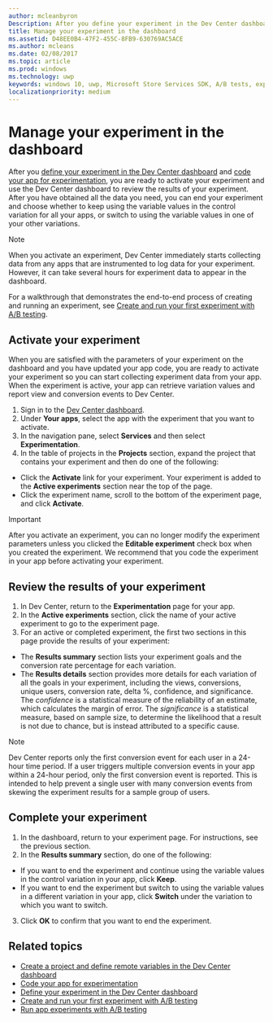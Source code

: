 ```yaml
---
author: mcleanbyron
Description: After you define your experiment in the Dev Center dashboard and code your experiment in your app, you are ready to active your experiment and use the Dev Center dashboard to review the results of your experiment.
title: Manage your experiment in the dashboard
ms.assetid: D48EE0B4-47F2-455C-8FB9-630769AC5ACE
ms.author: mcleans
ms.date: 02/08/2017
ms.topic: article
ms.prod: windows
ms.technology: uwp
keywords: windows 10, uwp, Microsoft Store Services SDK, A/B tests, experiments
localizationpriority: medium
---
```


# Manage your experiment in the dashboard

After you [define your experiment in the Dev Center dashboard](define-your-experiment-in-the-dev-center-dashboard.md) and [code your app for experimentation](code-your-experiment-in-your-app.md), you are ready to activate your experiment and use the Dev Center dashboard to review the results of your experiment. After you have obtained all the data you need, you can end your experiment and choose whether to keep using the variable values in the control variation for all your apps, or switch to using the variable values in one of your other variations.

> [!NOTE]
> When you activate an experiment, Dev Center immediately starts collecting data from any apps that are instrumented to log data for your experiment. However, it can take several hours for experiment data to appear in the dashboard.

For a walkthrough that demonstrates the end-to-end process of creating and running an experiment, see [Create and run your first experiment with A/B testing](create-and-run-your-first-experiment-with-a-b-testing.md).

## Activate your experiment

When you are satisfied with the parameters of your experiment on the dashboard and you have updated your app code, you are ready to activate your experiment so you can start collecting experiment data from your app. When the experiment is active, your app can retrieve variation values and report view and conversion events to Dev Center.

1. Sign in to the [Dev Center dashboard](https://dev.windows.com/overview).
2. Under **Your apps**, select the app with the experiment that you want to activate.
3. In the navigation pane, select **Services** and then select **Experimentation**.
4. In the table of projects in the **Projects** section, expand the project that contains your experiment and then do one of the following:
  * Click the **Activate** link for your experiment. Your experiment is added to the **Active experiments** section near the top of the page.
  * Click the experiment name, scroll to the bottom of the experiment page, and click **Activate**.

> [!IMPORTANT]
> After you activate an experiment, you can no longer modify the experiment parameters unless you clicked the **Editable experiment** check box when you created the experiment. We recommend that you code the experiment in your app before activating your experiment.

## Review the results of your experiment

1. In Dev Center, return to the **Experimentation** page for your app.
2. In the **Active experiments** section, click the name of your active experiment to go to the experiment page.
3. For an active or completed experiment, the first two sections in this page provide the results of your experiment:
  * The **Results summary** section lists your experiment goals and the conversion rate percentage for each variation.
  * The **Results details** section provides more details for each variation of all the goals in your experiment, including the views, conversions, unique users, conversion rate, delta %, confidence, and significance. The *confidence* is a statistical measure of the reliability of an estimate, which calculates the margin of error. The *significance* is a statistical measure, based on sample size, to determine the likelihood that a result is not due to chance, but is instead attributed to a specific cause.

> [!NOTE]
> Dev Center reports only the first conversion event for each user in a 24-hour time period. If a user triggers multiple conversion events in your app within a 24-hour period, only the first conversion event is reported. This is intended to help prevent a single user with many conversion events from skewing the experiment results for a sample group of users.


## Complete your experiment

1. In the dashboard, return to your experiment page. For instructions, see the previous section.
2. In the **Results summary** section, do one of the following:
  * If you want to end the experiment and continue using the variable values in the control variation in your app, click **Keep**.
  * If you want to end the experiment but switch to using the variable values in a different variation in your app, click **Switch** under the variation to which you want to switch.
3. Click **OK** to confirm that you want to end the experiment.


## Related topics

* [Create a project and define remote variables in the Dev Center dashboard](create-a-project-and-define-remote-variables-in-the-dev-center-dashboard.md)
* [Code your app for experimentation](code-your-experiment-in-your-app.md)
* [Define your experiment in the Dev Center dashboard](define-your-experiment-in-the-dev-center-dashboard.md)
* [Create and run your first experiment with A/B testing](create-and-run-your-first-experiment-with-a-b-testing.md)
* [Run app experiments with A/B testing](run-app-experiments-with-a-b-testing.md)
